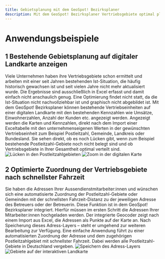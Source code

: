 ```yaml
---
title: Gebietsplanung mit dem GeoSpot! Bezirksplaner
description: Mit dem GeoSpot! Bezirksplaner Vertriebsgebiete optimal planen. Gerechte und sinnvolle Aufteilung der Potenziale auf den Außendienst. Anwendungsbeispiele aus der Praxis.
---
```


# Anwendungsbeispiele

## 1 Bestehende Gebietsplanung auf digitaler Landkarte anzeigen
Viele Unternehmen haben ihre Vertriebsgebiete schon ermittelt und arbeiten mit einer seit Jahren bestehenden Ist-Situation, die häufig historisch gewachsen ist und seit vielen Jahre nicht mehr aktualisiert wurde. Die Ergebnisse sind ausschließlich in Excel erfasst und damit einfach nicht anschaulich genug. Eine Optimierung findet nicht statt, da die Ist-Situation nicht nachvollziehbar ist und graphisch nicht abgebildet ist. 
Mit dem GeoSpot! Bezirksplaner können bestehende Vertriebseinheiten auf einer digitalen Landkarte mit den bestehenden Kennzahlen wie Umsätze, Einwohnerzahlen, Anzahl der Kunden etc. angezeigt werden. Angezeigt werden die Karten und Kennzahlen, direkt nach dem Import einer Exceltabelle mit den unternehmenseigenen Werten in der gewünschten Vertriebseinheit zum Beispiel Postleitzahl, Gemeinde, Landkreis oder Bundesland. 
Sie sehen direkt, ob es noch Lücken gibt, wenn zum Beispiel bestehende Postleitzahl-Gebiete noch nicht belegt sind und ob Vertriebsgebiete in Ihrer Gesamtheit optimal verteilt sind. 
![Lücken in den Postleitzahlgebieten](https://github.com/gbconsite/GeoSpot/assets/47481567/0c02e67d-083f-4645-919e-defbb035f034)
![Zoom in der digitalen Karte](https://github.com/gbconsite/GeoSpot/assets/47481567/53fe842b-0440-4744-b9fe-f6e9fc1c7815)

## 2 Optimierte Zuordnung der Vertriebsgebiete nach schnellster Fahrzeit
Sie haben die Adressen Ihrer Aussendienstmitarbeiter:innen und wünschen sich eine automatisierte Zuordnung der Postleitzahl-Gebiete oder Gemeinden mit der schnellsten Fahrzeit-Distanz zu der jeweiligen Adresse des Betreuers oder der Betreuerin. Diese Funktion ist in dem GeoSpot! Bezirksplaner integriert. 
Hierfür müssen im ersten Schritt die Adressen Ihrer Mitarbeiter:innen hochgeladen werden. 
Der integrierte Geocoder zeigt nach einem Import aus Excel, die Adressen als Punkte auf der Karte an.
Nach Speicherung dieses Adress-Layers – steht er umgehend zur weiteren Bearbeitung zur Verfügung.
Eine einfache Anwendung führt zu einer automatisierten Zuordnung der Adresse und dem zugehörigen Postleitzahlgebiet mit schnellster Fahrzeit. Dabei werden alle Postleitzahl-Gebiete in Deutschland vergeben. 
![Speichern des Adress-Layers](https://github.com/gbconsite/GeoSpot/assets/47481567/c97df5ec-e4f0-416b-8293-087b952939d6)
![Gebiete auf der interaktiven Landkarte](https://github.com/gbconsite/GeoSpot/assets/47481567/5ecaac35-f72c-41a7-a87e-5365e6e82337)
